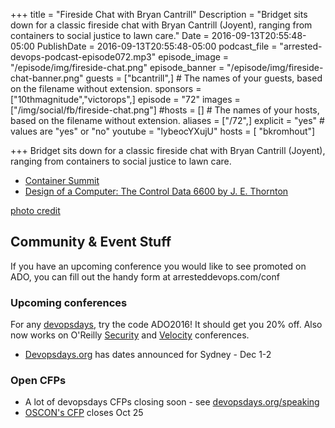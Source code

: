 +++
title = "Fireside Chat with Bryan Cantrill"
Description = "Bridget sits down for a classic fireside chat with Bryan Cantrill (Joyent), ranging from containers to social justice to lawn care."
Date = 2016-09-13T20:55:48-05:00
PublishDate = 2016-09-13T20:55:48-05:00
podcast_file = "arrested-devops-podcast-episode072.mp3"
episode_image = "/episode/img/fireside-chat.png"
episode_banner = "/episode/img/fireside-chat-banner.png"
guests = ["bcantrill",] # The names of your guests, based on the filename without extension.
sponsors = ["10thmagnitude","victorops",]
episode = "72"
images = ["/img/social/fb/fireside-chat.png"]
#hosts = [] # The names of your hosts, based on the filename without extension.
aliases = ["/72",]
explicit = "yes" # values are "yes" or "no"
youtube = "lybeocYXujU"
hosts = [ "bkromhout"]


+++
Bridget sits down for a classic fireside chat with Bryan Cantrill (Joyent), ranging from containers to social justice to lawn care.

* [Container Summit](http://containersummit.io/)
* [Design of a Computer: The Control Data 6600 by J. E. Thornton](http://ygdes.com/CDC/DesignOfAComputer_CDC6600.pdf)

[photo credit](https://www.flickr.com/photos/wasabicube/2270557648/)


## Community & Event Stuff
If you have an upcoming conference you would like to see promoted on ADO, you can fill out the handy form at arresteddevops.com/conf

### Upcoming conferences

For any [devopsdays](http://devopsdays.org), try the code ADO2016! It should get you 20% off.
Also now works on O'Reilly [Security](http://conferences.oreilly.com/security) and [Velocity](http://conferences.oreilly.com/velocity) conferences.

* [Devopsdays.org](https://devopsdays.org) has dates announced for Sydney - Dec 1-2

### Open CFPs

* A lot of devopsdays CFPs closing soon - see [devopsdays.org/speaking](https://devopsdays.org/speaking)
* [OSCON's CFP](http://conferences.oreilly.com/oscon/oscon-tx/public/cfp/502) closes Oct 25
